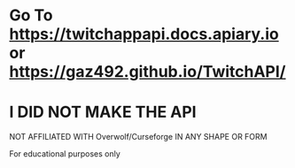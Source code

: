 # Go To https://twitchappapi.docs.apiary.io or https://gaz492.github.io/TwitchAPI/

# I DID NOT MAKE THE API

NOT AFFILIATED WITH Overwolf/Curseforge IN ANY SHAPE OR FORM

For educational purposes only

